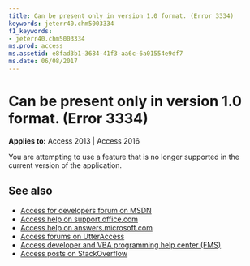 ```yaml
---
title: Can be present only in version 1.0 format. (Error 3334)
keywords: jeterr40.chm5003334
f1_keywords:
- jeterr40.chm5003334
ms.prod: access
ms.assetid: e8fad3b1-3684-41f3-aa6c-6a01554e9df7
ms.date: 06/08/2017
---
```



# Can be present only in version 1.0 format. (Error 3334)

  

**Applies to:** Access 2013 | Access 2016

You are attempting to use a feature that is no longer supported in the current version of the application.

## See also

- [Access for developers forum on MSDN](https://social.msdn.microsoft.com/Forums/office/en-US/home?forum=accessdev)
- [Access help on support.office.com](https://support.office.com/search/results?query=Access)
- [Access help on answers.microsoft.com](https://answers.microsoft.com/en-us/msoffice/forum?page=1&;tab=question&;status=all&;auth=1)
- [Access forums on UtterAccess](http://www.utteraccess.com/forum/index.php?act=idx)
- [Access developer and VBA programming help center (FMS)](http://www.fmsinc.com/MicrosoftAccess/developer/)
- [Access posts on StackOverflow](https://stackoverflow.com/questions/tagged/ms-access)
